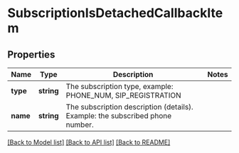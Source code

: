 # SubscriptionIsDetachedCallbackItem

## Properties
Name | Type | Description | Notes
------------ | ------------- | ------------- | -------------
**type** | **string** | The subscription type, example: PHONE_NUM, SIP_REGISTRATION | 
**name** | **string** | The subscription description (details). Example: the subscribed phone number. | 

[[Back to Model list]](../README.md#documentation-for-models) [[Back to API list]](../README.md#documentation-for-api-endpoints) [[Back to README]](../README.md)


